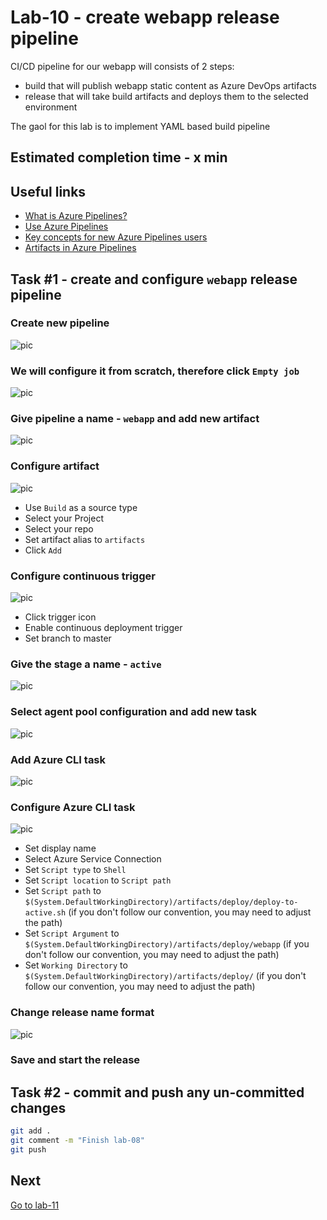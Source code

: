 # Lab-10 - create webapp release pipeline

CI/CD pipeline for our webapp will consists of 2 steps:

* build that will publish webapp static content as Azure DevOps artifacts
* release that will take build artifacts and deploys them to the selected environment

The gaol for this lab is to implement YAML based build pipeline

## Estimated completion time - x min

## Useful links

* [What is Azure Pipelines?](https://docs.microsoft.com/en-us/azure/devops/pipelines/get-started/what-is-azure-pipelines?view=azure-devops)
* [Use Azure Pipelines](https://docs.microsoft.com/en-us/azure/devops/pipelines/get-started/pipelines-get-started?view=azure-devops)
* [Key concepts for new Azure Pipelines users](https://docs.microsoft.com/en-us/azure/devops/pipelines/get-started/key-pipelines-concepts?view=azure-devops)
* [Artifacts in Azure Pipelines](https://docs.microsoft.com/en-us/azure/devops/pipelines/artifacts/build-artifacts?view=azure-devops&tabs=yaml)

## Task #1 - create and configure `webapp` release pipeline

### Create new pipeline

![pic](images/task-1-1.png)

### We will configure it from scratch, therefore click `Empty job`

![pic](images/task-1-2.png)

### Give pipeline a name - `webapp` and add new artifact

![pic](images/task-1-3.png)

### Configure artifact

![pic](images/task-1-4.png)

* Use `Build` as a source type
* Select your Project
* Select your repo
* Set artifact alias to `artifacts` 
* Click `Add`

### Configure continuous trigger

![pic](images/task-1-5.png)

* Click trigger icon
* Enable continuous deployment trigger
* Set branch to master

### Give the stage a name - `active`

![pic](images/task-1-6.png)

### Select agent pool configuration and add new task

![pic](images/task-1-7.png)

### Add Azure CLI task

![pic](images/task-1-8.png)

### Configure Azure CLI task

![pic](images/task-1-9.png)

* Set display name
* Select Azure Service Connection
* Set `Script type` to `Shell`
* Set `Script location` to `Script path`
* Set `Script path` to `$(System.DefaultWorkingDirectory)/artifacts/deploy/deploy-to-active.sh` (if you don't follow our convention, you may need to adjust the path)
* Set `Script Argument` to `$(System.DefaultWorkingDirectory)/artifacts/deploy/webapp` (if you don't follow our convention, you may need to adjust the path)
* Set `Working Directory` to `$(System.DefaultWorkingDirectory)/artifacts/deploy/` (if you don't follow our convention, you may need to adjust the path)

### Change release name format

![pic](images/task-1-10.png)

### Save and start the release

## Task #2 - commit and push any un-committed changes

```bash
git add .
git comment -m "Finish lab-08"
git push
```

## Next

[Go to lab-11](../lab-11/readme.md)
